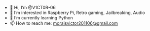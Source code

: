 - 👋 Hi, I’m @V1CT0R-06
- 👀 I’m interested in Raspberry Pi, Retro gaming, Jailbreaking, Audio
- 🌱 I’m currently learning Python
- 📫 How to reach me: moraisvictor201106@gmail.com

<!---
V1CT0R-06/V1CT0R-06 is a ✨ special ✨ repository because its `README.md` (this file) appears on your GitHub profile.
You can click the Preview link to take a look at your changes.
--->

